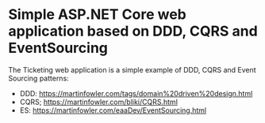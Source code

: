 # Simple ASP.NET Core web application based on DDD, CQRS and EventSourcing

The Ticketing web application is a simple example of DDD, CQRS and Event Sourcing patterns:

- DDD: https://martinfowler.com/tags/domain%20driven%20design.html
- CQRS; https://martinfowler.com/bliki/CQRS.html
- ES: https://martinfowler.com/eaaDev/EventSourcing.html
